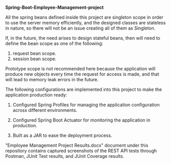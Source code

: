 **Spring-Boot-Employee-Management-project**


All the spring beans defined inside this project are singleton scope in order to use the server memory efficiently, and the designed classes are stateless in nature, so there will not be an issue creating all of them as Singleton. 

If, in the future, the need arises to design stateful beans, then will need to define the bean scope as one of the following:
1. request bean scope.
2. session bean scope.

Prototype scope is not recommended here because the application will produce new objects every time the request for access is made, and that will lead to memory leak errors in the future.

The following configurations are implemented into this project to make the application production ready:

1. Configured Spring Profiles for managing the application configuration across different environments.

2. Configured Spring Boot Actuator for monitoring the application in production.

3. Built as a JAR to ease the deployment process.

"Employee Management Project Results.docx" document under this repository contains captured screenshots of the REST API tests through Postman, JUnit Test results, and JUnit Coverage results.
